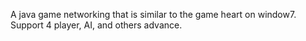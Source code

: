 A java game networking that is similar to the game heart on window7. Support 4 player, AI, and others advance.